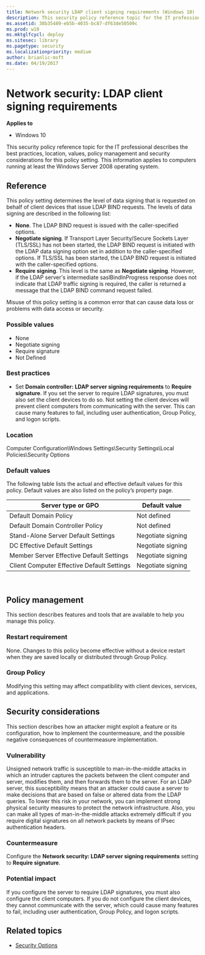 ```yaml
---
title: Network security LDAP client signing requirements (Windows 10)
description: This security policy reference topic for the IT professional describes the best practices, location, values, policy management and security considerations for this policy setting.
ms.assetid: 38b35489-eb5b-4035-bc87-df63de50509c
ms.prod: w10
ms.mktglfcycl: deploy
ms.sitesec: library
ms.pagetype: security
ms.localizationpriority: medium
author: brianlic-msft
ms.date: 04/19/2017
---
```


# Network security: LDAP client signing requirements

**Applies to**
-   Windows 10

This security policy reference topic for the IT professional describes the best practices, location, values, policy management and security considerations for this policy setting. This information applies to computers running at least the Windows Server 2008 operating system.

## Reference

This policy setting determines the level of data signing that is requested on behalf of client devices that issue LDAP BIND requests. The levels of data signing are described in the following list:

-   **None**. The LDAP BIND request is issued with the caller-specified options.
-   **Negotiate signing**. If Transport Layer Security/Secure Sockets Layer (TLS/SSL) has not been started, the LDAP BIND request is initiated with the LDAP data signing option set in addition to the caller-specified options. If TLS/SSL has been started, the LDAP BIND request is initiated with the caller-specified options.
-   **Require signing**. This level is the same as **Negotiate signing**. However, if the LDAP server's intermediate saslBindInProgress response does not indicate that LDAP traffic signing is required, the caller is returned a message that the LDAP BIND command request failed.

Misuse of this policy setting is a common error that can cause data loss or problems with data access or security.

### Possible values

-   None
-   Negotiate signing
-   Require signature
-   Not Defined

### Best practices

-   Set **Domain controller: LDAP server signing requirements** to **Require signature**. If you set the server to require LDAP signatures, you must also set the client devices to do so. Not setting the client devices will prevent client computers from communicating with the server. This can cause many features to fail, including user authentication, Group Policy, and logon scripts.

### Location

Computer Configuration\\Windows Settings\\Security Settings\\Local Policies\\Security Options

### Default values

The following table lists the actual and effective default values for this policy. Default values are also listed on the policy’s property page.

| Server type or GPO | Default value |
| - | - |
| Default Domain Policy| Not defined| 
| Default Domain Controller Policy | Not defined| 
| Stand-Alone Server Default Settings | Negotiate signing| 
| DC Effective Default Settings | Negotiate signing| 
| Member Server Effective Default Settings | Negotiate signing| 
| Client Computer Effective Default Settings | Negotiate signing| 
 
## Policy management

This section describes features and tools that are available to help you manage this policy.

### Restart requirement

None. Changes to this policy become effective without a device restart when they are saved locally or distributed through Group Policy.

### Group Policy

Modifying this setting may affect compatibility with client devices, services, and applications.

## Security considerations

This section describes how an attacker might exploit a feature or its configuration, how to implement the countermeasure, and the possible negative consequences of countermeasure implementation.

### Vulnerability

Unsigned network traffic is susceptible to man-in-the-middle attacks in which an intruder captures the packets between the client computer and server, modifies them, and then forwards them to the server. For an LDAP server, this susceptibility means that an attacker could cause a server to make decisions that are based on false or altered data from the LDAP queries. To lower this risk in your network, you can implement strong physical security measures to protect the network infrastructure. Also, you can make all types of man-in-the-middle attacks extremely difficult if you require digital signatures on all network packets by means of IPsec authentication headers.

### Countermeasure

Configure the **Network security: LDAP server signing requirements** setting to **Require signature**.

### Potential impact

If you configure the server to require LDAP signatures, you must also configure the client computers. If you do not configure the client devices, they cannot communicate with the server, which could cause many features to fail, including user authentication, Group Policy, and logon scripts.

## Related topics

- [Security Options](security-options.md)

